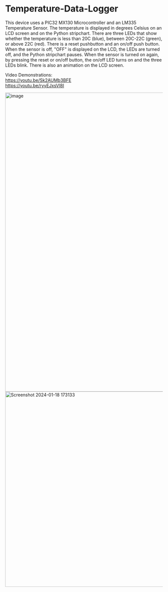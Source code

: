 # Temperature-Data-Logger

This device uses a PIC32 MX130 Microcontroller and an LM335 Temperature Sensor. The temperature is displayed in degrees Celsius on an LCD screen and on the Python stripchart. There are three LEDs that show whether the temperature is less than 20C (blue), between 20C-22C (green), or above 22C (red). There is a reset pushbutton and an on/off push button. When the sensor is off, "OFF" is displayed on the LCD, the LEDs are turned off, and the Python stripchart pauses. When the sensor is turned on again, by pressing the reset or on/off button, the on/off LED turns on and the three LEDs blink. There is also an animation on the LCD screen.

Video Demonstrations:  
https://youtu.be/Sk2AUMb3BFE  
https://youtu.be/ryyEJxsVl8I

<img width="955" alt="image" src="https://github.com/katelinfung/Temperature-Data-Logger/assets/72584070/8b5e654f-c00b-4ba5-87cc-adc3ad562bb5">  
<img width="624" alt="Screenshot 2024-01-18 173133" src="https://github.com/katelinfung/Temperature-Data-Logger/assets/72584070/536a32c8-b395-4a19-9f22-69eb2a71ad22">
